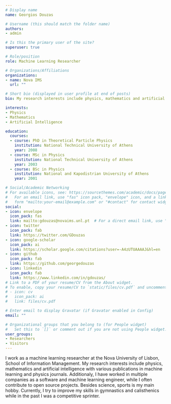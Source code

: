 ```yaml
---
# Display name
name: Georgios Douzas

# Username (this should match the folder name)
authors:
- admin

# Is this the primary user of the site?
superuser: true

# Role/position
role: Machine Learning Researcher

# Organizations/Affiliations
organizations:
- name: Nova IMS
  url: ""

# Short bio (displayed in user profile at end of posts)
bio: My research interests include physics, mathematics and artificial intelligence.

interests:
- Physics
- Mathematics
- Artificial Intelligence

education:
  courses:
  - course: PhD in Theoretical Particle Physics
    institution: National Technical University of Athens
    year: 2008
  - course: MSc in Physics
    institution: National Technical University of Athens
    year: 2003
  - course: BSc in Physics
    institution: National and Kapodistrian University of Athens
    year: 2001

# Social/Academic Networking
# For available icons, see: https://sourcethemes.com/academic/docs/page-builder/#icons
#   For an email link, use "fas" icon pack, "envelope" icon, and a link in the
#   form "mailto:your-email@example.com" or "#contact" for contact widget.
social:
- icon: envelope
  icon_pack: fas
  link: mailto:gdouzas@novaims.unl.pt  # For a direct email link, use "mailto:test@example.org".
- icon: twitter
  icon_pack: fab
  link: https://twitter.com/GDouzas
- icon: google-scholar
  icon_pack: ai
  link: https://scholar.google.com/citations?user=-A4zUTUAAAAJ&hl=en
- icon: github
  icon_pack: fab
  link: https://github.com/georgedouzas
- icon: linkedin
  icon_pack: fab
  link: https://www.linkedin.com/in/gdouzas/
# Link to a PDF of your resume/CV from the About widget.
# To enable, copy your resume/CV to `static/files/cv.pdf` and uncomment the lines below.
# - icon: cv
#   icon_pack: ai
#   link: files/cv.pdf

# Enter email to display Gravatar (if Gravatar enabled in Config)
email: ""

# Organizational groups that you belong to (for People widget)
#   Set this to `[]` or comment out if you are not using People widget.
user_groups:
- Researchers
- Visitors
---
```


I work as a machine learning researcher at the Nova University of Lisbon, School of Information Management. My research interests include physics, mathematics and artificial intelligence with various publications in machine learning and physics journals. Additionaly, I have worked in multiple companies as a software and machine learning engineer, while I often contribute to open source projects. Besides science, sports is my main hobby. Currently, I try to improve my skills in gymnastics and calisthenics while in the past I was a competitive sprinter.
